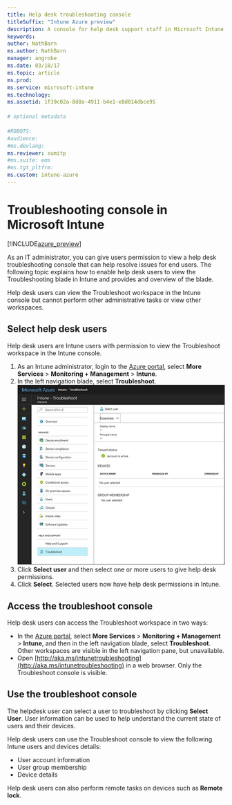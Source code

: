 ```yaml
---
title: Help desk troubleshooting console
titleSuffix: "Intune Azure preview"
description: A console for help desk support staff in Microsoft Intune
keywords:
author: NathBarn
ms.author: NathBarn
manager: angrobe
ms.date: 03/18/17
ms.topic: article
ms.prod:
ms.service: microsoft-intune
ms.technology:
ms.assetid: 1f39c02a-8d8a-4911-b4e1-e8d014dbce95

# optional metadata

#ROBOTS:
#audience:
#ms.devlang:
ms.reviewer: sumitp
#ms.suite: ems
#ms.tgt_pltfrm:
ms.custom: intune-azure
---
```

# Troubleshooting console in Microsoft Intune

[!INCLUDE[azure_preview](../includes/azure_preview.md)]

As an IT administrator, you can give users permission to view a help desk troubleshooting console that can help resolve issues for end users. The following topic explains how to enable help desk users to view the Troubleshooting blade in Intune and provides and overview of the blade.

Help desk users can view the Troubleshoot workspace in the Intune console but cannot perform other administrative tasks or view other workspaces.

## Select help desk users

Help desk users are Intune users with permission to view the Troubleshoot workspace in the Intune console.

1. As an Intune administrator, login to the [Azure portal](https:portal.azure.com), select **More Services** > **Monitoring + Management** > **Intune**.
2. In the left navigation blade, select **Troubleshoot**.
![Screenshot of the Intune Troubleshoot workspace with Select User link](media/help-desk-user.png)
3. Click **Select user** and then select one or more users to give help desk permissions.
4. Click **Select**. Selected users now have help desk permissions in Intune.

## Access the troubleshoot console

Help desk users can access the Troubleshoot workspace in two ways:
- In the [Azure portal](https:portal.azure.com), select **More Services** > **Monitoring + Management** > **Intune**, and then in the left navigation blade, select **Troubleshoot**. Other workspaces are visible in the left navigation pane, but unavailable.
- Open [http://aka.ms/intunetroubleshooting](http://aka.ms/intunetroubleshooting) in a web browser. Only the Troubleshoot console is visible.

## Use the troubleshoot console

The helpdesk user can select a user to troubleshoot by clicking **Select User**. User information can be used to help understand the current state of users and their devices.

Help desk users can use the Troubleshoot console to view the following Intune users and devices details:
- User account information
- User group membership
- Device details

Help desk users can also perform remote tasks on devices such as **Remote lock**.
